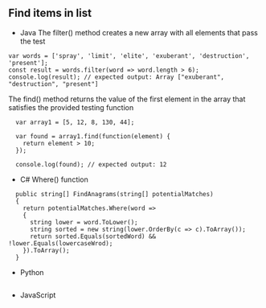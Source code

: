 ## Find items in list
- Java
The filter() method creates a new array with all elements that pass the test
```
var words = ['spray', 'limit', 'elite', 'exuberant', 'destruction', 'present'];
const result = words.filter(word => word.length > 6);
console.log(result); // expected output: Array ["exuberant", "destruction", "present"]
```

The find() method returns the value of the first element in the array that satisfies the provided testing function
```
  var array1 = [5, 12, 8, 130, 44];

  var found = array1.find(function(element) {
    return element > 10;
  });

  console.log(found); // expected output: 12
```
- C#
Where() function
```  
  public string[] FindAnagrams(string[] potentialMatches)
  {
    return potentialMatches.Where(word =>
    {
      string lower = word.ToLower();
      string sorted = new string(lower.OrderBy(c => c).ToArray());
      return sorted.Equals(sortedWord) && !lower.Equals(lowercaseWrod);
    }).ToArray();
  }
```
- Python
```

```
- JavaScript
```
```